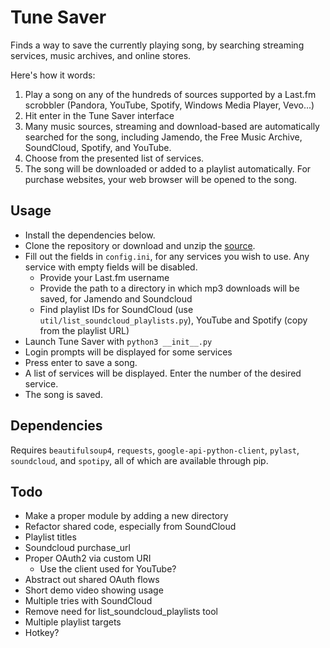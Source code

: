 Tune Saver
==========
Finds a way to save the currently playing song, by searching streaming services, music archives, and online stores.

Here's how it words:

1. Play a song on any of the hundreds of sources supported by a Last.fm
scrobbler (Pandora, YouTube, Spotify, Windows Media Player, Vevo...)
2. Hit enter in the Tune Saver interface
3. Many music sources, streaming and download-based are
automatically searched for the song, including
Jamendo, the Free Music Archive, SoundCloud, Spotify, and YouTube.
4. Choose from the presented list of services.
5. The song will be downloaded or added to a playlist automatically.
For purchase websites, your web browser will be opened to the song.


Usage
-----
* Install the dependencies below.
* Clone the repository or download and unzip the [source](https://github.com/clentner/Tune-Saver/archive/master.zip).
* Fill out the fields in `config.ini`, for any services you wish to use. Any service with empty fields will be disabled.
    - Provide your Last.fm username
    - Provide the path to a directory in which mp3 downloads will be saved, for Jamendo and Soundcloud
    - Find playlist IDs for SoundCloud (use `util/list_soundcloud_playlists.py`), YouTube and Spotify (copy from the playlist URL)
* Launch Tune Saver with `python3 __init__.py`
* Login prompts will be displayed for some services
* Press enter to save a song.
* A list of services will be displayed. Enter the number of the desired service.
* The song is saved.


Dependencies
------------
Requires `beautifulsoup4`, `requests`, `google-api-python-client`, `pylast`, 
`soundcloud`, and `spotipy`, all of which are available through pip.


Todo
----
* Make a proper module by adding a new directory
* Refactor shared code, especially from SoundCloud
* Playlist titles
* Soundcloud purchase_url
* Proper OAuth2 via custom URI
    - Use the client used for YouTube?
* Abstract out shared OAuth flows
* Short demo video showing usage
* Multiple tries with SoundCloud
* Remove need for list_soundcloud_playlists tool
* Multiple playlist targets
* Hotkey?